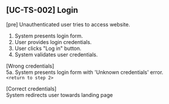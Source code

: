 [UC-TS-002] Login
---

[pre] Unauthenticated user tries to access website.

1. System presents login form.
2. User provides login credentials.
3. User clicks "Log in" button.
4. System validates user credentials.

[Wrong credentials] <br/>
5a. System presents login form with 'Unknown credentials' error. <br/>
`<return to step 2>`

[Correct credentials] <br/>
System redirects user towards landing page